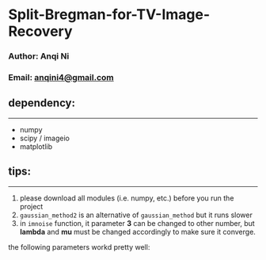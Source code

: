 # Split-Bregman-for-TV-Image-Recovery

### Author: Anqi Ni
### Email: anqini4@gmail.com

## dependency:
***
- numpy
- scipy / imageio
- matplotlib

## tips:
***
1. please download all modules (i.e. numpy, etc.) before you run the project
2. `gaussian_method2` is an alternative of `gaussian_method` but it runs slower
3. in `imnoise` function, it parameter **3** can be changed to other number, but **lambda** and **mu** must be changed accordingly to make sure it converge.

the following parameters workd pretty well:


